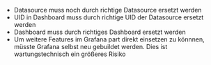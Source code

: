 - Datasource muss noch durch richtige Datasource ersetzt werden
- UID in Dashboard muss durch richtige UID der Datasource ersetzt werden
- Dashboard muss durch richtiges Dashboard ersetzt werden
- Um weitere Features im Grafana part direkt einsetzen zu könnnen, müsste Grafana selbst neu gebuildet werden. Dies ist wartungstechnisch ein größeres Risiko
